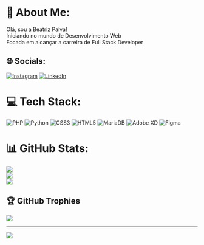 # 💫 About Me:
Olá, sou a Beatriz Paiva!<br>Iniciando no mundo de Desenvolvimento Web<br>Focada em alcançar a carreira de Full Stack Developer


## 🌐 Socials:
[![Instagram](https://img.shields.io/badge/Instagram-%23E4405F.svg?logo=Instagram&logoColor=white)](https://instagram.com/[https://www.instagram.com/briz_y/](https://instagram.com/briz_y?igshid=YmMyMTA2M2Y=)) [![LinkedIn](https://img.shields.io/badge/LinkedIn-%230077B5.svg?logo=linkedin&logoColor=white)](https://linkedin.com/in/https://www.linkedin.com/in/beatriz-paiva-a12b53243/) 

# 💻 Tech Stack:
![PHP](https://img.shields.io/badge/php-%23777BB4.svg?style=for-the-badge&logo=php&logoColor=white) ![Python](https://img.shields.io/badge/python-3670A0?style=for-the-badge&logo=python&logoColor=ffdd54) ![CSS3](https://img.shields.io/badge/css3-%231572B6.svg?style=for-the-badge&logo=css3&logoColor=white) ![HTML5](https://img.shields.io/badge/html5-%23E34F26.svg?style=for-the-badge&logo=html5&logoColor=white) ![MariaDB](https://img.shields.io/badge/MariaDB-003545?style=for-the-badge&logo=mariadb&logoColor=white) ![Adobe XD](https://img.shields.io/badge/Adobe%20XD-470137?style=for-the-badge&logo=Adobe%20XD&logoColor=#FF61F6) 	![Figma](https://img.shields.io/badge/figma-%23F24E1E.svg?style=for-the-badge&logo=figma&logoColor=white)
# 📊 GitHub Stats:
![](https://github-readme-stats.vercel.app/api?username=beatriz-paiva&theme=radical&hide_border=false&include_all_commits=true&count_private=true)<br/>
![](https://github-readme-streak-stats.herokuapp.com/?user=beatriz-paiva&theme=radical&hide_border=false)<br/>
![](https://github-readme-stats.vercel.app/api/top-langs/?username=beatriz-paiva&theme=radical&hide_border=false&include_all_commits=true&count_private=true&layout=compact)

## 🏆 GitHub Trophies
![](https://github-profile-trophy.vercel.app/?username=beatriz-paiva&theme=dracula&no-frame=true&no-bg=false&margin-w=4)

---
[![](https://visitcount.itsvg.in/api?id=beatriz-paiva&icon=5&color=1)](https://visitcount.itsvg.in)

<!-- Proudly created with GPRM ( https://gprm.itsvg.in ) -->
